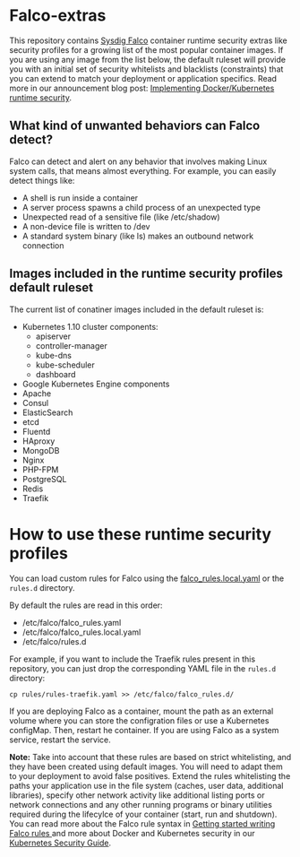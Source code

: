 # Falco-extras


This repository contains [Sysdig Falco](https://sysdig.com/opensource/falco/) container runtime security extras like security profiles for a growing list of the most popular container images. If you are using any image from the list below, the default ruleset will provide you with an initial set of security whitelists and blacklists (constraints) that you can extend to match your deployment or application specifics. Read more in our announcement blog post: [Implementing Docker/Kubernetes runtime security](https://sysdig.com/blog/docker-runtime-security/).

## What kind of unwanted behaviors can Falco detect?

Falco can detect and alert on any behavior that involves making Linux system calls, that means almost everything. For example, you can easily detect things like:

- A shell is run inside a container
- A server process spawns a child process of an unexpected type
- Unexpected read of a sensitive file (like /etc/shadow)
- A non-device file is written to /dev
- A standard system binary (like ls) makes an outbound network connection

## Images included in the runtime security profiles default ruleset

The current list of conatiner images included in the default ruleset is:

*   Kubernetes 1.10 cluster components:
    *   apiserver
    *   controller-manager
    *   kube-dns
    *   kube-scheduler
    *   dashboard
*   Google Kubernetes Engine components
*   Apache
*   Consul
*   ElasticSearch
*   etcd
*   Fluentd
*   HAproxy
*   MongoDB
*   Nginx
*   PHP-FPM
*   PostgreSQL
*   Redis
*   Traefik

# How to use these runtime security profiles

You can load custom rules for Falco using the [falco_rules.local.yaml](https://github.com/draios/falco/wiki/Falco-Rules#appending-to-lists-rules-and-macros) or the `rules.d` directory.

By default the rules are read in this order:

- /etc/falco/falco_rules.yaml
- /etc/falco/falco_rules.local.yaml
- /etc/falco/rules.d

For example, if you want to include the Traefik rules present in this repository, you can just drop the corresponding YAML file in the `rules.d` directory:

`cp rules/rules-traefik.yaml >> /etc/falco/falco_rules.d/`

If you are deploying Falco as a container, mount the path as an external volume where you can store the configration files or use a Kubernetes configMap. Then, restart he container.
If you are using Falco as a system service, restart the service.

**Note:** Take into account that these rules are based on strict whitelisting, and they have been created using default images. You will need to adapt them to your deployment to avoid false positives. Extend the rules whitelisting the paths your application use in the file system (caches, user data, additional libraries), specify other network activity like additional listing ports or network connections and any other running programs or binary utilities required during the lifecylce of your container (start, run and shutdown). You can read more about the Falco rule syntax in [Getting started writing Falco rules
](https://github.com/draios/falco/wiki/Falco-Rules) and more about Docker and Kubernetes security in our [Kubernetes Security Guide](https://sysdig.com/blog/kubernetes-security-guide/).

